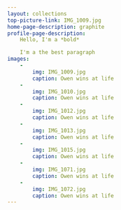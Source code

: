 ```yaml
---
layout: collections
top-picture-link: IMG_1009.jpg
home-page-description: graphite
profile-page-description:
    Hello, I'm a *bold*

    I'm a the best paragraph
images:
    -
        img: IMG_1009.jpg
        caption: Owen wins at life
    -
        img: IMG_1010.jpg
        caption: Owen wins at life
    -
        img: IMG_1012.jpg
        caption: Owen wins at life
    -
        img: IMG_1013.jpg
        caption: Owen wins at life
    -
        img: IMG_1015.jpg
        caption: Owen wins at life
    -
        img: IMG_1071.jpg
        caption: Owen wins at life
    -
        img: IMG_1072.jpg
        caption: Owen wins at life
---
```

